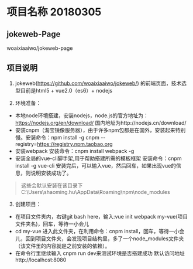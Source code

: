 # 项目名称 20180305
## jokeweb-Page
woaixiaaiwo/jokeweb-page

## 项目说明
1. jokeweb(https://github.com/woaixiaaiwo/jokeweb/) 的前端页面，技术选型目前是html5 + vue2.0（es6）+ nodejs

2. 环境准备：
- 本地node环境搭建，安装nodejs，node.js的官方地址为：https://nodejs.org/en/download/ 国内地址为http://nodejs.cn/download/
- 安装cnpm（淘宝镜像服务器），由于许多npm包都是在国外，安装起来特别慢。安装命令：npm install -g cnpm --registry=https://registry.npm.taobao.org
- 安装webpack 安装命令：cnpm install webpack -g
- 安装全局的vue-cli脚手架,用于帮助搭建所需的模板框架 安装命令：cnpm install -g vue-cli    安装完后，可以输入vue，然后回车，如果出现vue的信息，则说明安装成功了。
> 这些会默认安装在该目录下 C:\Users\shaoming.hu\AppData\Roaming\npm\node_modules
3. 创建项目：
- 在项目文件夹内，右键git bash here，输入:vue init webpack my-vue(项目文件夹名)，回车，等待一小会儿
- cd my-vue 进入此文件夹，在利用命令：cnpm install，回车，等待一小会儿，回到项目文件夹，会发现项目结构里，多了一个node_modules文件夹（该文件里的内容就是之前安装的依赖）。
- 在命令行里继续输入 cnpm run dev来测试环境是否搭建成功  默认访问地址http://localhost:8080
